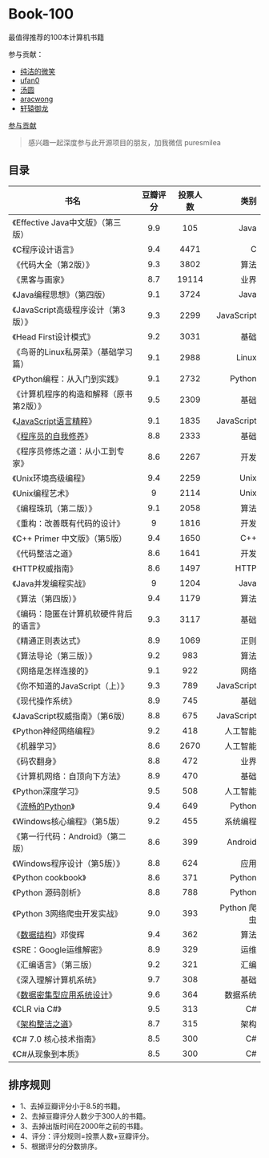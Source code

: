 # Book-100

最值得推荐的100本计算机书籍

参与贡献：

- [纯洁的微笑](https://github.com/ityouknow)
- [ufan0](https://github.com/ufan0/)
- [汤圆](https://github.com/tangyuan-hub)
- [aracwong](https://aracwong.github.io)
- [轩辕御龙](https://github.com/lierchao1997)

[参与贡献](https://github.com/ityouknow/book-100/issues/new)

> 感兴趣一起深度参与此开源项目的朋友，加我微信 puresmilea




## 目录

| 书名        |   豆瓣评分    |   投票人数    | 类别 |
| ------------- |:-------------:| :-------------: |      -----:|
|《Effective Java中文版》（第三版）|9.9|105|Java|
|《C程序设计语言》|9.4|4471|C|
|《代码大全（第2版）》|9.3|3802|算法|
|《黑客与画家》|8.7|19114|业界|
|《Java编程思想》（第四版）|9.1|3724|Java|
|《JavaScript高级程序设计（第3版）》|9.3|2299|JavaScript|
|《Head First设计模式》|9.2|3031|基础|
|《鸟哥的Linux私房菜》（基础学习篇）|9.1|2988|Linux|
|《Python编程：从入门到实践》|9.1|2732|Python|
|《计算机程序的构造和解释（原书第2版）》|9.5|2309|基础|
|《[JavaScript语言精粹](https://book.douban.com/subject/3590768/)》|9.1|1835|JavaScript|
|《[程序员的自我修养](https://book.douban.com/subject/3652388/)》|8.8|2333|基础|
|《程序员修炼之道：从小工到专家》|8.6|2267|开发|
|《Unix环境高级编程》|9.4|2259|Unix|
|《Unix编程艺术》|9|2114|Unix|
|《编程珠玑（第二版）》|9.1|2058|算法|
|《重构：改善既有代码的设计》|9|1816|开发|
|《C++ Primer 中文版》（第5版）|9.4|1650|C++|
|《代码整洁之道》|8.6|1641|开发|
|《HTTP权威指南》|8.6|1497|HTTP|
|《Java并发编程实战》|9|1204|Java|
|《算法（第四版）》|9.4|1179|算法|
|《编码：隐匿在计算机软硬件背后的语言》|9.3|3117|基础|
|《精通正则表达式》|8.9|1069|正则|
|《算法导论（第三版）》|9.2|983|算法|
|《网络是怎样连接的》|9.1|922|网络|
|《你不知道的JavaScript（上）》|9.3|789|JavaScript|
|《现代操作系统》|8.9|745|基础|
|《JavaScript权威指南》（第6版）|8.8|675|JavaScript|
|《Python神经网络编程》|9.2|418|人工智能|
|《机器学习》|8.6|2670|人工智能|
|《码农翻身》|8.8|472|业界|
|《计算机网络：自顶向下方法》|8.9|470|基础|
|《Python深度学习》|9.5|508|人工智能|
|《[流畅的Python](https://book.douban.com/subject/27028517/)》|9.4|649|Python|
|《Windows核心编程》（第5版）|9.2|455|系统编程|
|《第一行代码：Android》（第二版）|8.6|399|Android|
|《Windows程序设计（第5版）》|8.8|624|应用|
|《Python cookbook》|8.6|371|Python|
|《Python 源码剖析》|8.8|788|Python|
|《Python 3网络爬虫开发实战》|9.0|393|Python 爬虫|
|《[数据结构](https://book.douban.com/subject/25859528/)》邓俊辉|9.4|362|算法|
|《SRE：Google运维解密》|8.9|329|运维|
|《汇编语言》（第三版）|9.2|321|汇编|
|《深入理解计算机系统》|9.7|308|基础|
|《[数据密集型应用系统设计](https://book.douban.com/subject/30329536/)》|9.6|364|数据系统|
|《CLR via C#》|9.5|313|C#|
|《[架构整洁之道](https://book.douban.com/subject/30333919/)》|8.7|315|架构|
|《C# 7.0 核心技术指南》|8.5|300|C#|
|《C#从现象到本质》|8.5|300|C#|






## 排序规则

- 1、去掉豆瓣评分小于8.5的书籍。
- 2、去掉豆瓣评分人数少于300人的书籍。
- 3、去掉出版时间在2000年之前的书籍。
- 4、评分：评分规则=投票人数+豆瓣评分。
- 5、根据评分的分数排序。



